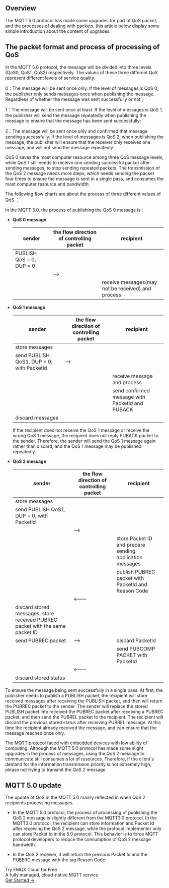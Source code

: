 ## Overview

The MQTT 5.0 protocol has made some upgrades for part of QoS packet, and the processes of dealing with packets, this article below display some simple introduction about the content of upgrades. 

## The packet format and process of processing of QoS

In the MQTT 5.0 protocol, the message will be divided into three levels (QoS0, QoS1, QoS2) respectively. The values of these three different QoS represent different levels of service quality.

0：The message will be sent once only. If the level of messages is QoS 0, the publisher only sends messages once when publishing the message. 
Regardless of  whether the message was sent successfully or not ;

1：The message will be sent once at least. If the level of messages is QoS 1, the publisher will send the message repeatedly when publishing the message to ensure that the message has been sent successfully;

2：The message will be sent once only and confirmed that message sending successfully. If the level of messages is QoS 2, when publishing the message, the publisher will ensure that the receiver only receives one message, and will not send the message repeatedly.

QoS 0 saves the most computer resource among three QoS message levels, while QoS 1 still needs to receive one sending successful packet after sending messages, to stop sending repeated packets. The transmission of the QoS 2 message needs more steps, which needs sending the packet four times to ensure the message is sent in a single pass, and consumes the most computer resource and bandwidth.

The following flow charts are about the process of three different values of QoS ：

In the MQTT 3.0, the process of publishing the QoS 0 message is :

- **QoS 0 message** 

  | sender                   | the flow direction of controlling packet | recipient                                         |
  | ------------------------ | ----------------------------------------------- | ------------------------------------------------- |
  | PUBLISH QoS = 0, DUP = 0 |                                                 |                                                   |
  |                          | —>                                              |                                                   |
  |                          |                                                 | receive messages(may not be received) and process |

  


- **QoS 1 message**  

  | sender                                    | the flow direction of controlling packet | recipient                                       |
  | ----------------------------------------- | ---------------------------------------- | ----------------------------------------------- |
  | store messages                            |                                          |                                                 |
  | send PUBLISH QoS1, DUP = 0, with Packetld | —>                                       |                                                 |
  |                                           |                                          | receive message and process                     |
  |                                           |                                          | send confirmed message with Packetld and PUBACK |
  | discard messages                          |                                          |                                                 |

  If the recipient does not receive the QoS 1 message or receive the wrong QoS 1 message, the recipient does not reply PUBACK packet to the sender. Therefore, the sender will send the QoS 1 message again rather than discard, and the QoS 1 message may be published repeatedly. 



- **QoS 2 message**

  | sender                                                       | the flow direction of controlling packet | recipient                                                |
  | ------------------------------------------------------------ | ---------------------------------------- | -------------------------------------------------------- |
  | store messages                                               |                                          |                                                          |
  | send PUBLISH QoS1, DUP = 0, with Packetld                    |                                          |                                                          |
  |                                                              | —>                                       |                                                          |
  |                                                              |                                          | store Packet ID and prepare sending application messages |
  |                                                              |                                          | publish PUBREC packet with Packetld and Reason Code      |
  |                                                              | <---                                     |                                                          |
  | discard stored messages, store received PUBREC packet with the same packet ID |                                          |                                                          |
  | send PUBREC packet                                           | —>                                       | discard Packetld                                         |
  |                                                              |                                          | send PUBCOMP PACKET with Packetld                        |
  |                                                              | <---                                     |                                                          |
  | discard stored status                                        |                                          |                                                          |

To ensure the message being sent successfully in a single pass. At first, the publisher needs to publish a PUBLISH packet, the recipient will store received messages after receiving the PUBLISH packet, and then will return the PUBREC packet to the sender. The sender will replace the stored PUBLISH packet into received the PUBREC packet after receiving a PUBREC packet, and then send the PUBREL packet to the recipient. The recipient will discard the previous stored status after receiving PUBREL message. At this time the recipient already received the message, and can ensure that the message reached once only.

The [MQTT protocol](https://www.emqx.com/en/mqtt) faced with embedded devices with low ability of computing. Although the MQTT 5.0 protocol has made some slight upgrades in the process of messages, using the QoS 2 message to communicate still consumes a lot of resources. Therefore, if the client's demand for the information transmission priority is not extremely high, please not trying to transmit the QoS 2 message.

## MQTT 5.0 update

The update of QoS in the MQTT 5.0 mainly reflected in when QoS 2 recipients processing messages.

* In the MQTT 5.0 protocol, the process of processing of publishing the QoS 2 message is slightly different from the MQTT3.0 protocol. In the MQTT3.0 protocol, the recipient can store information and Packet Id after receiving the QoS 2 message, while the protocol implementer only can store Packet Id in the 5.0 protocol. This behavior is to force MQTT protocol developers to reduce the consumption of QoS 2 message bandwidth.

- In the QoS 2 receiver, it will return the previous Packet Id and the PUBERC message with the tag Reason Code. 



<section class="promotion">
    <div>
        Try EMQX Cloud for Free
        <div class="is-size-14 is-text-normal has-text-weight-normal">A fully managed, cloud-native MQTT service</div>
    </div>
    <a href="https://www.emqx.com/en/signup?continue=https://cloud-intl.emqx.com/console/deployments/0?oper=new" class="button is-gradient px-5">Get Started →</a >
</section>
